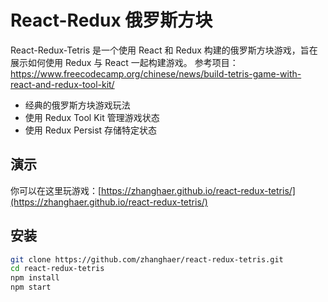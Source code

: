 # React-Redux 俄罗斯方块

React-Redux-Tetris 是一个使用 React 和 Redux 构建的俄罗斯方块游戏，旨在展示如何使用 Redux 与 React 一起构建游戏。
参考项目：https://www.freecodecamp.org/chinese/news/build-tetris-game-with-react-and-redux-tool-kit/

- 经典的俄罗斯方块游戏玩法
- 使用 Redux Tool Kit 管理游戏状态
- 使用 Redux Persist 存储特定状态

## 演示

你可以在这里玩游戏：[https://zhanghaer.github.io/react-redux-tetris/](https://zhanghaer.github.io/react-redux-tetris/)

## 安装

```bash
git clone https://github.com/zhanghaer/react-redux-tetris.git
cd react-redux-tetris
npm install
npm start
```
